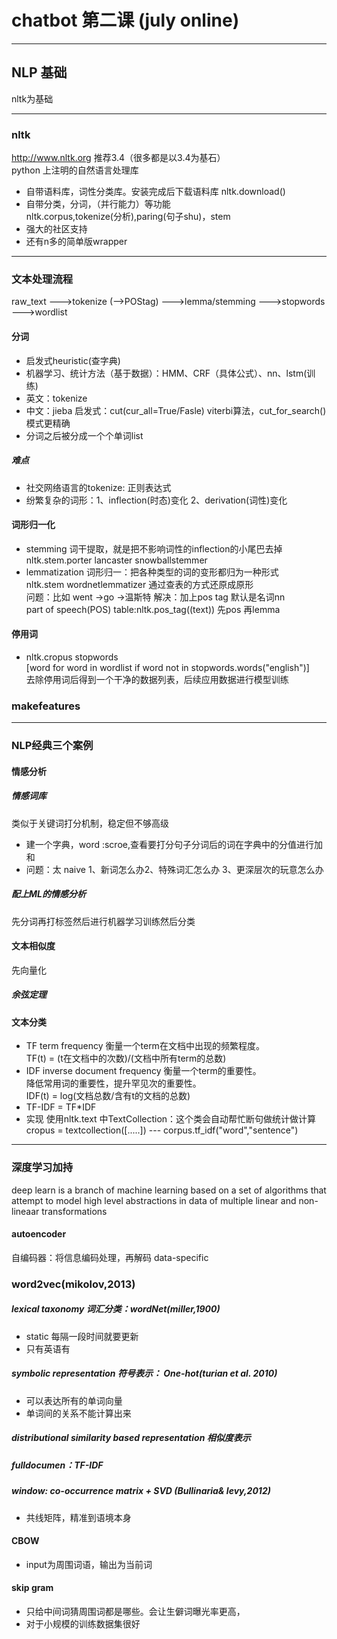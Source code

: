 # chatbot 第二课 (july online)
---
## NLP 基础
nltk为基础

---
### nltk
http://www.nltk.org 推荐3.4（很多都是以3.4为基石）<br/> 
python 上注明的自然语言处理库<br/>

- 自带语料库，词性分类库。安装完成后下载语料库 nltk.download()
- 自带分类，分词，（并行能力）等功能<br/>
  nltk.corpus,tokenize(分析),paring(句子shu)，stem
- 强大的社区支持
- 还有n多的简单版wrapper
 
---
### 文本处理流程
raw_text --->tokenize (-->POStag) --->lemma/stemming --->stopwords --->wordlist
#### 分词
- 启发式heuristic(查字典)
- 机器学习、统计方法（基于数据）：HMM、CRF（具体公式）、nn、lstm(训练)
- 英文：tokenize
- 中文：jieba 启发式：cut(cur_all=True/Fasle) viterbi算法，cut_for_search()模式更精确
- 分词之后被分成一个个单词list
##### 难点
- 社交网络语言的tokenize: 正则表达式
- 纷繁复杂的词形：1、inflection(时态)变化 2、derivation(词性)变化

#### 词形归一化 
- stemming 词干提取，就是把不影响词性的inflection的小尾巴去掉<br/>
  nltk.stem.porter lancaster snowballstemmer
- lemmatization 词形归一：把各种类型的词的变形都归为一种形式<br/>
  nltk.stem  wordnetlemmatizer 通过查表的方式还原成原形<br/>
  问题：比如 went ->go ->温斯特 解决：加上pos tag  默认是名词nn<br/>
  part of speech(POS) table:nltk.pos_tag((text)) 先pos 再lemma
#### 停用词
- nltk.cropus stopwords<br/>
  [word for word in wordlist if word not in stopwords.words("english")]<br/>
  去除停用词后得到一个干净的数据列表，后续应用数据进行模型训练
 	
### makefeatures
---
### NLP经典三个案例
#### 情感分析
##### 情感词库
类似于关键词打分机制，稳定但不够高级

- 建一个字典，word :scroe,查看要打分句子分词后的词在字典中的分值进行加和
- 问题：太 naive 1、新词怎么办2、特殊词汇怎么办 3、更深层次的玩意怎么办
##### 配上ML的情感分析
先分词再打标签然后进行机器学习训练然后分类
#### 文本相似度
先向量化
##### 余弦定理

#### 文本分类
- TF term frequency 衡量一个term在文档中出现的频繁程度。<br/>
  TF(t) = (t在文档中的次数)/(文档中所有term的总数)
- IDF inverse document frequency 衡量一个term的重要性。<br/>
  降低常用词的重要性，提升罕见次的重要性。<br/>
  IDF(t) = log(文档总数/含有t的文档的总数)
- TF-IDF = TF*IDF
- 实现 使用nltk.text 中TextCollection：这个类会自动帮忙断句做统计做计算<br/>
 cropus = textcollection([.....]) --- corpus.tf_idf("word","sentence")

---
### 深度学习加持
deep learn is a branch of machine learning based on a set of algorithms that attempt to model high level abstractions in data of multiple linear and non-lineaar transformations
#### autoencoder
自编码器：将信息编码处理，再解码 data-specific 
### word2vec(mikolov,2013)
##### lexical taxonomy 词汇分类：wordNet(miller,1900)
- static 每隔一段时间就要更新
- 只有英语有
##### symbolic representation 符号表示： One-hot(turian et al. 2010)
- 可以表达所有的单词向量
- 单词间的关系不能计算出来
##### distributional similarity based representation 相似度表示
##### fulldocumen：TF-IDF
##### window: co-occurrence matrix + SVD (Bullinaria& levy,2012)
- 共线矩阵，精准到语境本身
#### CBOW
- input为周围词语，输出为当前词

#### skip gram
- 只给中间词猜周围词都是哪些。会让生僻词曝光率更高，
- 对于小规模的训练数据集很好
